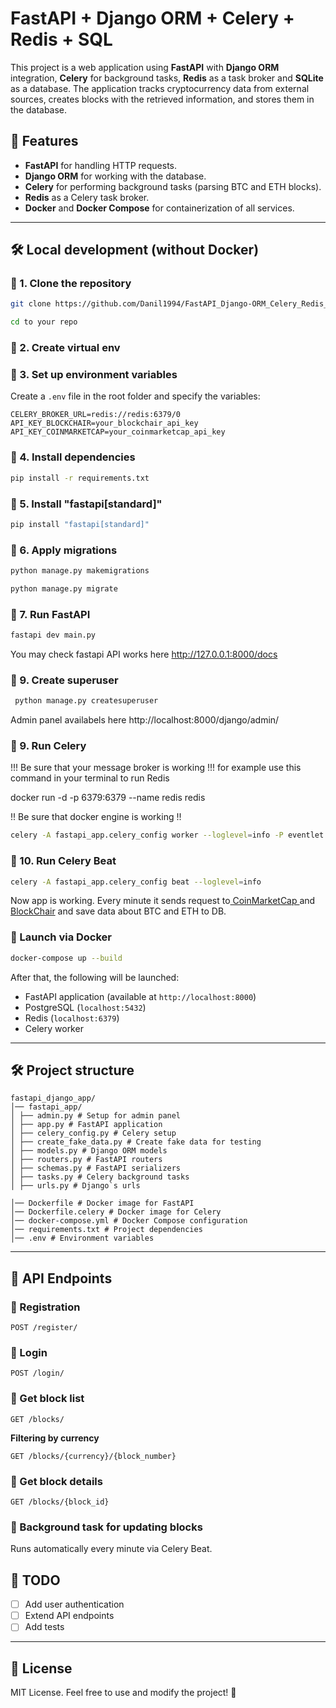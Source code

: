 # FastAPI + Django ORM + Celery + Redis + SQL

This project is a web application using **FastAPI** with **Django ORM** integration, **Celery** for 
background tasks, **Redis** as a task broker and **SQLite** as a database. The application tracks
cryptocurrency data from external sources, creates blocks with the retrieved information, and stores
them in the database.

## 📌 Features
- **FastAPI** for handling HTTP requests.
- **Django ORM** for working with the database.
- **Celery** for performing background tasks (parsing BTC and ETH blocks).
- **Redis** as a Celery task broker.
- **Docker** and **Docker Compose** for containerization of all services.

---

## 🛠 Local development (without Docker)

### 🔹 1. Clone the repository
```sh
git clone https://github.com/Danil1994/FastAPI_Django-ORM_Celery_Redis_SQL.git

```
```sh
cd to your repo
```
### 🔹 2. Create virtual env

### 🔹 3. Set up environment variables
Create a `.env` file in the root folder and specify the variables:
```env
CELERY_BROKER_URL=redis://redis:6379/0
API_KEY_BLOCKCHAIR=your_blockchair_api_key
API_KEY_COINMARKETCAP=your_coinmarketcap_api_key
```

### 🔹 4. Install dependencies
```sh
pip install -r requirements.txt
```

### 🔹 5. Install "fastapi[standard]"
```sh
pip install "fastapi[standard]"
```

### 🔹 6. Apply migrations
```sh
python manage.py makemigrations
```
```sh
python manage.py migrate
```

### 🔹 7. Run FastAPI
```sh
fastapi dev main.py
```
You may check fastapi API works here http://127.0.0.1:8000/docs

### 🔹 9. Create  superuser
```sh
 python manage.py createsuperuser
```

Admin panel availabels here http://localhost:8000/django/admin/

### 🔹 9. Run Celery
!!! Be sure that your message broker is working !!!
for example use this command in your terminal to run Redis 

docker run -d -p 6379:6379 --name redis redis

!! Be sure that docker engine is working !!

```sh
celery -A fastapi_app.celery_config worker --loglevel=info -P eventlet
```
### 🔹 10. Run Celery Beat
```sh
celery -A fastapi_app.celery_config beat --loglevel=info
```

Now app is working. Every minute it sends request to[ CoinMarketCap ](https://coinmarketcap.com/api/documentation/v1/#tag/blockchain)
and [BlockChair](https://blockchair.com/api/docs#link_002) and save data about BTC and ETH to DB.


### 🔹 Launch via Docker
```sh
docker-compose up --build
```
After that, the following will be launched:
- FastAPI application (available at `http://localhost:8000`)
- PostgreSQL (`localhost:5432`)
- Redis (`localhost:6379`)
- Celery worker

---

## 🛠 Project structure
```
fastapi_django_app/
│── fastapi_app/
│ ├── admin.py # Setup for admin panel
│ ├── app.py # FastAPI application
│ ├── celery_config.py # Celery setup
│ ├── create_fake_data.py # Create fake data for testing
│ ├── models.py # Django ORM models
│ ├── routers.py # FastAPI routers 
│ ├── schemas.py # FastAPI serializers
│ ├── tasks.py # Celery background tasks
│ ├── urls.py # Django`s urls

│── Dockerfile # Docker image for FastAPI
│── Dockerfile.celery # Docker image for Celery
│── docker-compose.yml # Docker Compose configuration
│── requirements.txt # Project dependencies
│── .env # Environment variables
```

---

## 🚀 API Endpoints
### 🔹 Registration
```http
POST /register/
```
### 🔹 Login
```http
POST /login/
```

### 🔹 Get block list
```http
GET /blocks/
```
**Filtering by currency**
```http
GET /blocks/{currency}/{block_number}
```

### 🔹 Get block details
```http
GET /blocks/{block_id}
```

### 🔹 Background task for updating blocks
Runs automatically every minute via Celery Beat.


## 📝 TODO
- [ ] Add user authentication
- [ ] Extend API endpoints
- [ ] Add tests

---

## 📜 License
MIT License. Feel free to use and modify the project! 🎉
